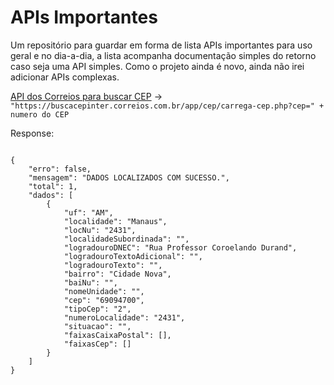 <h1>APIs Importantes</h1>
<p>Um repositório para guardar em forma de lista APIs importantes para uso geral e no dia-a-dia, a lista acompanha documentação simples do retorno caso seja uma API simples. Como o projeto ainda é novo, ainda não irei adicionar APIs complexas.</p>
<p><a href="https://buscacepinter.correios.com.br/app/cep/carrega-cep.php?cep=69094-700">API dos Correios para buscar CEP</a> -> <code>"https://buscacepinter.correios.com.br/app/cep/carrega-cep.php?cep=" + numero do CEP</code></p>
<p>Response: </p>
<code>
{
    "erro": false,
    "mensagem": "DADOS LOCALIZADOS COM SUCESSO.",
    "total": 1,
    "dados": [
        {
            "uf": "AM",
            "localidade": "Manaus",
            "locNu": "2431",
            "localidadeSubordinada": "",
            "logradouroDNEC": "Rua Professor Coroelando Durand",
            "logradouroTextoAdicional": "",
            "logradouroTexto": "",
            "bairro": "Cidade Nova",
            "baiNu": "",
            "nomeUnidade": "",
            "cep": "69094700",
            "tipoCep": "2",
            "numeroLocalidade": "2431",
            "situacao": "",
            "faixasCaixaPostal": [],
            "faixasCep": []
        }
    ]
}
</code>
